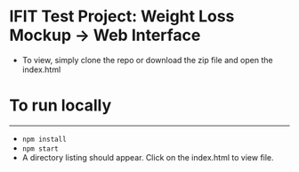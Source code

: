# IFIT Test Project: Weight Loss Mockup -> Web Interface

- To view, simply clone the repo or download the zip file and open the index.html

# To run locally
---
- ```npm install```
- ```npm start```
- A directory listing should appear. Click on the index.html to view file.
